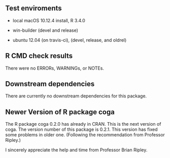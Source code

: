 ## Test enviroments

* local macOS 10.12.4 install, R 3.4.0

* win-builder (devel and release)

* ubuntu 12.04 (on travis-ci), (devel, release, and oldrel)


## R CMD check results
There were no ERRORs, WARNINGs, or NOTEs.


## Downstream dependencies

There are currently no downstream dependencies for this package.


## Newer Version of R package coga

The R package coga 0.2.0 has already in CRAN. This is the next version of coga. The version number of this package is 0.2.1. This version has fixed some problems in older one. (Following the recommendation from Professor Ripley.)

I sincerely appreciate the help and time from Professor Brian Ripley.
